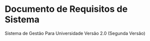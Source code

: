 # Documento de Requisitos de Sistema
Sistema de Gestão Para Universidade
Versão 2.0 (Segunda Versão)
